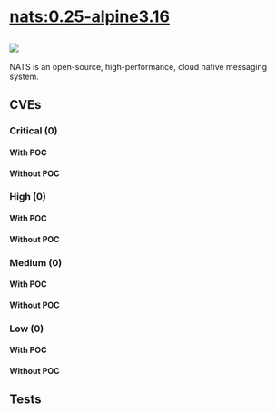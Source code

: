 # [nats:0.25-alpine3.16](https://hub.docker.com/_/nats?tab=tags)
![](https://img.shields.io/static/v1?label=tag&message=0.25-alpine3.16&color=blue)
---
<p>
NATS is an open-source, high-performance, cloud native messaging system.
</p>

## CVEs
### Critical (0)
#### With POC

#### Without POC


### High (0)
#### With POC

#### Without POC


### Medium (0)
#### With POC

#### Without POC


### Low (0)
#### With POC

#### Without POC


## Tests
